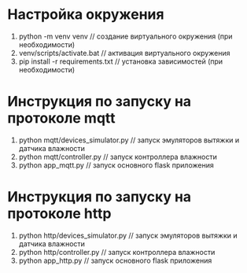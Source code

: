 # Настройка окружения
1) python -m venv venv                  // создание виртуального окружения (при необходимости)
2) venv/scripts/activate.bat            // активация виртуального окружения
3) pip install -r requirements.txt      // установка зависимостей (при необходимости)

# Инструкция по запуску на протоколе mqtt
1) python mqtt/devices_simulator.py      // запуск эмуляторов вытяжки и датчика влажности
2) python mqtt/controller.py             // запуск контроллера влажности
3) python app_mqtt.py                    // запуск основного flask приложения

# Инструкция по запуску на протоколе http
1) python http/devices_simulator.py      // запуск эмуляторов вытяжки и датчика влажности
2) python http/controller.py             // запуск контроллера влажности
3) python app_http.py                    // запуск основного flask приложения

